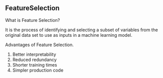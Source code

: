 ## FeatureSelection

What is Feature Selection?

It is the process of identifying and selecting a subset of variables from the original data set to use as inputs in a machine learning model.

Advantages of Feature Selection.
1) Better interpretability
2) Reduced redundancy
3) Shorter training times
4) Simpler production code
